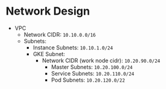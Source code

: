 # Network Design

- VPC
  - Network CIDR: `10.10.0.0/16`
  - Subnets:
    - Instance Subnets: `10.10.1.0/24`
    - GKE Subnet:
      - Network CIDR (work node cidr): `10.20.90.0/24`
        - Master Subnets: `10.20.100.0/24`
        - Service Subnets: `10.20.110.0/24`
        - Pod Subnets: `10.20.120.0/22`

